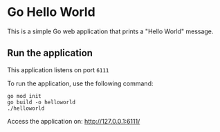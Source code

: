 # Go Hello World

This is a simple Go web application that prints a "Hello World" message.

## Run the application

This application listens on port `6111`

To run the application, use the following command:
```
go mod init
go build -o helloworld
./helloworld
```

Access the application on: http://127.0.0.1:6111/
